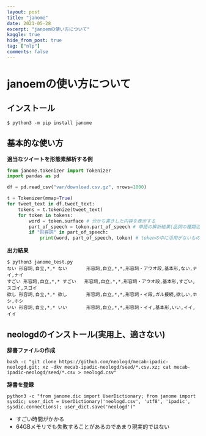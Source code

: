 ```yaml
---
layout: post
title: "janome"
date: 2021-05-28
excerpt: "janoemの使い方について"
kaggle: true
hide_from_post: true
tag: ["nlp"]
comments: false
---
```


# janoemの使い方について

## インストール

```console
$ python3 -m pip install janome
```

## 基本的な使い方

**適当なツイートを形態素解析する例**  
```python
from janome.tokenizer import Tokenizer
import pandas as pd

df = pd.read_csv("var/download.csv.gz", nrows=1000)

t = Tokenizer(mmap=True)
for tweet_text in df.tweet_text:
    tokens = t.tokenize(tweet_text)
    for token in tokens:
        word = token.surface # 分かち書きした内容を表示する
        part_of_speech = token.part_of_speech # 単語の解析結果(品詞の種類活用等)
        if "形容詞" in part_of_speech:
            print(word, part_of_speech, token) # tokenの中に活用がないものが含まれる(未活用の原型を取り出せる)
```

**出力結果**  
```
$ python3 janome_test.py
ない 形容詞,自立,*,* ない       形容詞,自立,*,*,形容詞・アウオ段,基本形,ない,ナイ,ナイ
すごい 形容詞,自立,*,* すごい   形容詞,自立,*,*,形容詞・アウオ段,基本形,すごい,スゴイ,スゴイ
欲し 形容詞,自立,*,* 欲し       形容詞,自立,*,*,形容詞・イ段,ガル接続,欲しい,ホシ,ホシ
いい 形容詞,自立,*,* いい       形容詞,自立,*,*,形容詞・イイ,基本形,いい,イイ,イイ
```


## neologdのインストール(実用上、適さない)

**辞書ファイルの作成**  
```console
bash -c "git clone https://github.com/neologd/mecab-ipadic-neologd.git; xz -dkv mecab-ipadic-neologd/seed/*.csv.xz; cat mecab-ipadic-neologd/seed/*.csv > neologd.csv"
```

**辞書を登録**  
```console
python3 -c "from janome.dic import UserDictionary; from janome import sysdic; user_dict = UserDictionary('neologd.csv', 'utf8', 'ipadic', sysdic.connections); user_dict.save('neologd')"
```
 - すごい時間がかかる
 - 64GBメモリでも失敗することがあるのであまり現実的ではない
